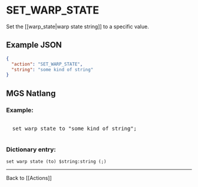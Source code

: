 # SET_WARP_STATE

Set the [[warp_state|warp state string]] to a specific value.

## Example JSON

```json
{
  "action": "SET_WARP_STATE",
  "string": "some kind of string"
}
```

## MGS Natlang

### Example:

<pre class="HyperMD-codeblock mgs">

  <span class="verb">set</span> <span class="target">warp</span> <span class="target">state</span> <span class="operator">to</span> <span class="string">"some kind of string"</span><span class="terminator">;</span>

</pre>

### Dictionary entry:

```
set warp state (to) $string:string (;)
```

---

Back to [[Actions]]
